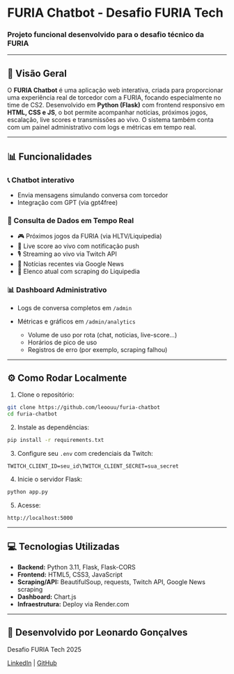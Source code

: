 # FURIA Chatbot - Desafio FURIA Tech

### Projeto funcional desenvolvido para o desafio técnico da FURIA

---

## 🔖 Visão Geral

O **FURIA Chatbot** é uma aplicação web interativa, criada para proporcionar uma experiência real de torcedor com a FURIA, focando especialmente no time de CS2. Desenvolvido em **Python (Flask)** com frontend responsivo em **HTML, CSS e JS**, o bot permite acompanhar notícias, próximos jogos, escalação, live scores e transmissões ao vivo. O sistema também conta com um painel administrativo com logs e métricas em tempo real.

---

## 📊 Funcionalidades

### 📞 Chatbot interativo

* Envia mensagens simulando conversa com torcedor
* Integração com GPT (via gpt4free)

### 🌟 Consulta de Dados em Tempo Real

* 🎮 Próximos jogos da FURIA (via HLTV/Liquipedia)
* 🎥 Live score ao vivo com notificação push
* 🎙️ Streaming ao vivo via Twitch API
* 📰 Notícias recentes via Google News
* 👥 Elenco atual com scraping do Liquipedia

### 📊 Dashboard Administrativo

* Logs de conversa completos em `/admin`
* Métricas e gráficos em `/admin/analytics`

  * Volume de uso por rota (chat, noticias, live-score...)
  * Horários de pico de uso
  * Registros de erro (por exemplo, scraping falhou)

---

## ⚙️ Como Rodar Localmente

1. Clone o repositório:

```bash
git clone https://github.com/leoouu/furia-chatbot
cd furia-chatbot
```

2. Instale as dependências:

```bash
pip install -r requirements.txt
```

3. Configure seu `.env` com credenciais da Twitch:

```env
TWITCH_CLIENT_ID=seu_id\TWITCH_CLIENT_SECRET=sua_secret
```

4. Inicie o servidor Flask:

```bash
python app.py
```

5. Acesse:

```
http://localhost:5000
```

---

## 💻 Tecnologias Utilizadas

* **Backend:** Python 3.11, Flask, Flask-CORS
* **Frontend:** HTML5, CSS3, JavaScript
* **Scraping/API:** BeautifulSoup, requests, Twitch API, Google News scraping
* **Dashboard:** Chart.js
* **Infraestrutura:** Deploy via Render.com

---

## 👤 Desenvolvido por Leonardo Gonçalves

Desafio FURIA Tech 2025

[LinkedIn](https://www.linkedin.com/in/leonardogonc) | [GitHub](https://github.com/leoouu) 
